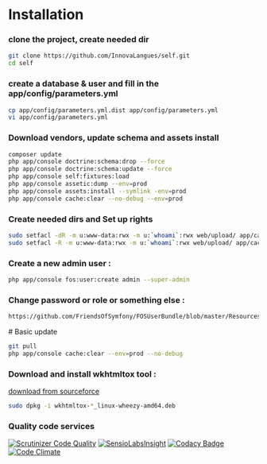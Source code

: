 # Installation

### clone the project, create needed dir
``` bash
git clone https://github.com/InnovaLangues/self.git
cd self
```

### create a database & user and fill in the app/config/parameters.yml
``` bash
cp app/config/parameters.yml.dist app/config/parameters.yml
vi app/config/parameters.yml
```

### Download vendors, update schema and assets install
``` bash
composer update
php app/console doctrine:schema:drop --force
php app/console doctrine:schema:update --force
php app/console self:fixtures:load
php app/console assetic:dump --env=prod
php app/console assets:install --symlink -env=prod
php app/console cache:clear --no-debug --env=prod
```

### Create needed dirs and Set up rights 
``` bash
sudo setfacl -dR -m u:www-data:rwx -m u:`whoami`:rwx web/upload/ app/cache app/logs app/sessions app/data/export app/data/exportPdf app/data/session
sudo setfacl -R -m u:www-data:rwx -m u:`whoami`:rwx web/upload/ app/cache app/logs app/sessions app/data/export app/data/exportPdf app/data/session
```

### Create a new admin user :
``` bash
php app/console fos:user:create admin --super-admin
```

### Change password or role or something else :
``` bash
https://github.com/FriendsOfSymfony/FOSUserBundle/blob/master/Resources/doc/command_line_tools.md
```

# Basic update 
``` bash
git pull
php app/console cache:clear --env=prod --no-debug
```

### Download and install wkhtmltox tool  :
[download from sourceforce](http://downloads.sourceforge.net/project/wkhtmltopdf/0.12.2.1/wkhtmltox-0.12.2.1_linux-wheezy-i386.deb?r=http%3A%2F%2Fsourceforge.net%2Fprojects%2Fwkhtmltopdf%2Ffiles%2Farchive%2F0.12.1%2F&ts=1432210988&use_mirror=netcologne)
``` bash
sudo dpkg -i wkhtmltox-*_linux-wheezy-amd64.deb
```

### Quality code services
[![Scrutinizer Code Quality](https://scrutinizer-ci.com/g/InnovaLangues/self/badges/quality-score.png?b=master)](https://scrutinizer-ci.com/g/InnovaLangues/self/?branch=master)
[![SensioLabsInsight](https://insight.sensiolabs.com/projects/128adf45-d4c4-4397-be56-4e1a279f2a38/mini.png)](https://insight.sensiolabs.com/projects/128adf45-d4c4-4397-be56-4e1a279f2a38)
[![Codacy Badge](https://www.codacy.com/project/badge/8121c45e21754233afcace1e6a998b9c)](https://www.codacy.com/app/arnaudbey_2541/self)
[![Code Climate](https://codeclimate.com/github/InnovaLangues/self/badges/gpa.svg)](https://codeclimate.com/github/InnovaLangues/self)